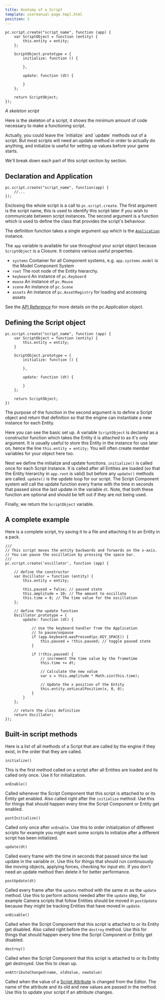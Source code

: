 ```yaml
---
title: Anatomy of a Script
template: usermanual-page.tmpl.html
position: 2
---
```


~~~js~~~
pc.script.create("script_name", function (app) {
    var ScriptObject = function (entity) {
        this.entity = entity;
    };

    ScriptObject.prototype = {
        initialize: function () {

        },

        update: function (dt) {

        }
    };

    return ScriptObject;
});
~~~
*A skeleton script*

Here is the skeleton of a script, it shows the minimum amount of code necessary to make a functioning script.

<div class="alert alert-info">
Actually, you could leave the `initialize` and `update` methods out of a script. But most scripts will need an update method in order to actually do anything, and initialize is useful for setting up values before your game starts.
</div>

We'll break down each part of this script section by section.

## Declaration and Application

~~~js~~~
pc.script.create("script_name", function(app) {
    //...
});
~~~

Enclosing the whole script is a call to `pc.script.create`. The first argument is the script name, this is used to identify this script later if you wish to communicate between script instances. The second argument is a function which is used to define the class that provides the script's behaviour.

The definition function takes a single argument `app` which is the [`Application`][1] instance.

The `app` variable is available for use throughout your script object because `ScriptObject` is a Closure. It contains various useful properties.

* `systems` Container for all Component systems, e.g. `app.systems.model` is the Model Component System
* `root` The root node of the Entity hierarchy.
* `keyboard` An instance of `pc.Keyboard`
* `mouse` An instance of `pc.Mouse`
* `scene` An instance of `pc.Scene`
* `assets` An instance of `pc.AssetRegistry` for loading and accessing assets

See the [API Reference][2] for more details on the pc.Application object.

## Defining the Script object

~~~js~~~
pc.script.create("script_name", function (app) {
    var ScriptObject = function (entity) {
        this.entity = entity;
    }

    ScriptObject.prototype = {
        initialize: function () {

        },

        update: function (dt) {

        }
    };

    return ScriptObject;
})
~~~

The purpose of the function in the second argument is to define a Script object and return that definition so that the engine can instantiate a new instance for each Entity.

Here you can see the basic set up. A variable `ScriptObject` is declared as a constructor function which takes the Entity it is attached to as it's only argument. It is usually useful to store this Entity in the instance for use later on, hence the line `this.entity = entity;` You will often create member variables for your object here too.

Next we define the initialize and update functions. `initialize()` is called once for each Script Instance. It is called after all Entities are loaded (so that the Entity hierarchy in `app.root` is valid) but before any `update()` methods are called.
`update()` is the update loop for our script. The Script Component system will call the update function every frame with the time in seconds that passed since the last update in the variable `dt`. Note, that both these function are optional and should be left out if they are not being used.

Finally, we return the `ScriptObject` variable.

## A complete example

Here is a complete script, try saving it to a file and attaching it to an Entity in a pack.

~~~js~~~
///
// This script moves the entity backwards and forwards on the x-axis.
// You can pause the oscillation by pressing the space bar.
///
pc.script.create('oscillator', function (app) {

    // define the constructor
    var Oscillator = function (entity) {
        this.entity = entity;

        this.paused = false; // paused state
        this.amplitude = 10; // The amount to oscillate
        this.time = 0; // The time value for the oscillation
    };

    // define the update function
    Oscillator.prototype = {
        update: function (dt) {

            // Use the keyboard handler from the Application
            // to pause/unpause
            if (app.keyboard.wasPressed(pc.KEY_SPACE)) {
                this.paused = !this.paused; // toggle paused state
            }

            if (!this.paused) {
                // increment the time value by the frametime
                this.time += dt;

                // Calculate the new value
                var x = this.amplitude * Math.sin(this.time);

                // Update the x position of the Entity
                this.entity.setLocalPosition(x, 0, 0);
            }
        }
    };

    // return the class definition
    return Oscillator;
});
~~~

## Built-in script methods

Here is a list of all methods of a Script that are called by the engine if they exist, in the order that they are called.

`initialize()`

This is the first method called on a script after all Entities are loaded and its called only once. Use it for initialization.

`onEnable()`

Called whenever the Script Component that this script is attached to or its Entity get enabled. Also called right after the `initialize` method. Use this for things that should happen every time the Script Component or Entity get enabled.

`postInitialize()`

Called only once after `onEnable`. Use this to order initialization of different scripts for example you might want some scripts to initialize after a different script has been initialized.

`update(dt)`

Called every frame with the time in seconds that passed since the last update in the variable `dt`. Use this for things that should run continuously like moving objects, applying forces, checking for input etc. If you don't need an update method then delete it for better performance.

`postUpdate(dt)`

Called every frame after the `update` method with the same `dt` as the `update` method. Use this to perform actions needed after the `update` step, for example Camera scripts that follow Entities should be moved in `postUpdate` because they might be tracking Entities that have moved in `update`.

`onDisable()`

Called when the Script Component that this script is attached to or its Entity get disabled. Also called right before the `destroy` method. Use this for things that should happen every time the Script Component or Entity get disabled.

`destroy()`

Called when the Script Component that this script is attached to or its Entity get destroyed. Use this to clean up.

`onAttributeChanged(name, oldValue, newValue)`

Called when the value of a [Script Attribute][3] is changed from the Editor. The name of the attribute and its old and new values are passed in the method. Use this to update your script if an attribute changes.

[1]: /user-manual/glossary#application
[2]: /engine/api/stable/symbols/pc.Application.html
[3]: /user-manual/scripting/script-attributes/

